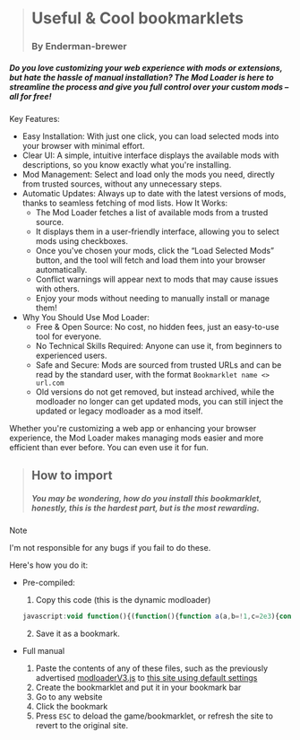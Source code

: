 ># Useful & Cool bookmarklets
>### By Enderman-brewer

##### Do you love customizing your web experience with mods or extensions, but hate the hassle of manual installation? The Mod Loader is here to streamline the process and give you full control over your custom mods – all for free!

Key Features:
 * Easy Installation: With just one click, you can load selected mods into your browser with minimal effort.
 * Clear UI: A simple, intuitive interface displays the available mods with descriptions, so you know exactly what you're installing.
 * Mod Management: Select and load only the mods you need, directly from trusted sources, without any unnecessary steps.
 * Automatic Updates: Always up to date with the latest versions of mods, thanks to seamless fetching of mod lists.
How It Works:
   * The Mod Loader fetches a list of available mods from a trusted source.
   * It displays them in a user-friendly interface, allowing you to select mods using checkboxes.
   * Once you've chosen your mods, click the “Load Selected Mods” button, and the tool will fetch and load them into your browser automatically.
   * Conflict warnings will appear next to mods that may cause issues with others.
   * Enjoy your mods without needing to manually install or manage them!
 * Why You Should Use Mod Loader:
   * Free & Open Source: No cost, no hidden fees, just an easy-to-use tool for everyone.
   * No Technical Skills Required: Anyone can use it, from beginners to experienced users.
   * Safe and Secure: Mods are sourced from trusted URLs and can be read by the standard user, with the format ```Bookmarklet name <> url.com```
   * Old versions do not get removed, but instead archived, while the modloader no longer can get updated mods, you can still inject the updated or legacy modloader as a mod itself.

Whether you're customizing a web app or enhancing your browser experience, the Mod Loader makes managing mods easier and more efficient than ever before.
You can even use it for fun.


>## How to import
>##### You may be wondering, how do you install this bookmarklet, honestly, this is the hardest part, but is the most rewarding.

>[!Note]
> I'm not responsible for any bugs if you fail to do these.


Here's how you do it:
* Pre-compiled:
  1. Copy this code (this is the dynamic modloader)
  ```javascript
  javascript:void function(){(function(){function a(a,b=!1,c=2e3){const d=document.createElement("div");d.style.cssText=`            position: fixed;            top: 10px;            left: 10px;            background-color: rgba(0, 0, 0, 0.7);            color: white;            padding: 8px 12px;            border-radius: 5px;            z-index: 10001;            font-size: 14px;            opacity: 0;            transition: opacity 0.3s ease-in-out;        `,b%26%26(d.style.color="red"),d.textContent=a,document.body.appendChild(d),d.offsetHeight,d.style.opacity=1,setTimeout(()=>{d.style.opacity=0,setTimeout(()=>d.remove(),300)},c)}function b(b){fetch(b,{cache:"no-store"}).then(a=>{if(!a.ok)throw new Error("Failed to fetch "+b);return a.text()}).then(c=>{const d=document.createElement("script");d.textContent=c,document.body.appendChild(d),a(`Loaded: ${b}`)}).catch(c=>{console.error("Error loading mod:",c),a(`Failed to load: ${b}`,!0)})}(function(){a("Fetching mod list..."),fetch("https://raw.githubusercontent.com/Enderman-brewer/Cool-bookmarklets/refs/heads/main/ModloaderDynamicLatestURL.txt",{cache:"no-store"}).then(a=>{if(!a.ok)throw new Error("Failed to fetch mod list");return a.text()}).then(c=>{const d=c.split("\n").map(a=>a.split("<>")).filter(a=>2===a.length);return 0===d.length%3Fvoid a("No valid mods found.",!0):void(a(`Loading ${d.length} mods...`),d.forEach(([a,c])=>b(c.trim())))}).catch(b=>{console.error("Error fetching mod list:",b),a("Error fetching mod list.",!0)})})()})()}();
  ```
  2. Save it as a bookmark.

* Full manual
  1. Paste the contents of any of these files, such as the previously advertised [modloaderV3.js](/modloaderV3.js) to [this site using default settings](https://chriszarate.github.io/bookmarkleter/)
  2. Create the bookmarklet and put it in your bookmark bar
  3. Go to any website
  4. Click the bookmark
  5. Press `ESC` to deload the game/bookmarklet, or refresh the site to revert to the original site.
